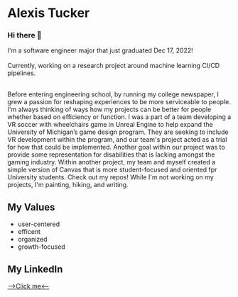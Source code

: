 # Alexis Tucker
### Hi there 👋

I'm a software engineer major that just graduated Dec 17, 2022!<br><br>
Currently, working on a research project around machine learning CI/CD pipelines.<br><br>

Before entering engineering school, by running my college newspaper, I grew a passion for reshaping experiences to be more serviceable to people. I'm always thinking of ways how my projects can be better for people whether based on efficiency or function. I was a part of a team developing a VR soccer with wheelchairs game in Unreal Engine to help expand the University of Michigan’s game design program. They are seeking to include VR development within the program, and our team's project acted as a trial for how that could be implemented. Another goal within our project was to provide some representation for disabilities that is lacking amongst the gaming industry. Within another project, my team and myself created a simple version of Canvas that is more student-focused and oriented fpr University students. Check out my repos!
While I'm not working on my projects, I'm painting, hiking, and writing.

## My Values
- user-centered
- efficent
- organized
- growth-focused

## My LinkedIn
[-->Click me<--](https://www.linkedin.com/in/alexis-tucker-491324179/)

<!--
**ajatucker/ajatucker** is a ✨ _special_ ✨ repository because its `README.md` (this file) appears on your GitHub profile.

Here are some ideas to get you started:

- 🔭 I’m currently working on ...
- 🌱 I’m currently learning ...
- 👯 I’m looking to collaborate on ...
- 🤔 I’m looking for help with ...
- 💬 Ask me about ...
- 📫 How to reach me: ...
- 😄 Pronouns: ...
- ⚡ Fun fact: ...
-->
